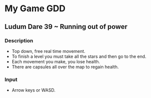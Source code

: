 # My Game GDD #
## Ludum Dare 39 ~ Running out of power ##

### Description ###
- Top down, free real time movement.
- To finish a level you must take all the stars and then go to the end.
- Each movement you make, you lose health.
- There are capsules all over the map to regain health.

### Input ###
- Arrow keys or WASD.